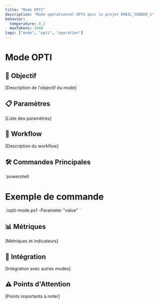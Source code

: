 ```yaml
---
title: "Mode OPTI"
description: "Mode opérationnel OPTI pour le projet EMAIL_SENDER_1"
behavior:
  temperature: 0.2
  maxTokens: 2048
tags: ["mode", "opti", "operation"]
---
```


# Mode OPTI

## 🎯 Objectif
[Description de l'objectif du mode]

## 📋 Paramètres
[Liste des paramètres]

## 🔄 Workflow
[Description du workflow]

## 🛠️ Commandes Principales
`powershell
# Exemple de commande
.\opti-mode.ps1 -Parameter "value"
`

## 📊 Métriques
[Métriques et indicateurs]

## 🔗 Intégration
[Intégration avec autres modes]

## ⚠️ Points d'Attention
[Points importants à noter]
